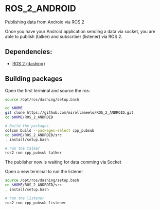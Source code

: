 # ROS_2_ANDROID
Publishing data from Android via ROS 2

Once you have your Android application sending a data via socket, you are able to publish (talker) and subscriber (listener) via ROS 2.


## Dependencies: 

- [ROS 2 (dashing)](https://index.ros.org/doc/ros2/Installation/Dashing/)

## Building packages


Open the first terminal and source the ros:

```bash
source /opt/ros/dashing/setup.bash
```

```bash
cd $HOME
git clone https://github.com/mirellameelo/ROS_2_ANDROID.git
cd $HOME/ROS_2_ANDROID 

# Build the packages
colcon build --packages-select cpp_pubsub
cd $HOME/ROS_2_ANDROID/src 
. install/setup.bash

# run the talker
ros2 run cpp_pubsub talker

```

The publisher now is waiting for data comming via Socket

Open a new terminal to run the listener

```bash
source /opt/ros/dashing/setup.bash
cd $HOME/ROS_2_ANDROID/src 
. install/setup.bash

# run the listener
ros2 run cpp_pubsub listener
```



